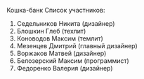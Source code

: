 Кошка-банк
Список участников:
1) Седельников Никита (дизайнер)
2) Блошкин Глеб (техлит)
3) Коноводов Максим (темлит)
4) Мезенцев Дмитрий (главный дизайнер)
5) Воржаков Матвей (дизайнер)
6) Белозерский Максим (программист)
7) Федоренко Валерия (дизайнер)
